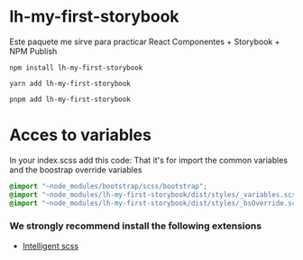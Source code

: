 # lh-my-first-storybook

Este paquete me sirve para practicar React Componentes + Storybook + NPM Publish

```
npm install lh-my-first-storybook
```

```
yarn add lh-my-first-storybook
```

```
pnpm add lh-my-first-storybook
```

# Acces to variables

In your index.scss add this code:
That it's for import the common variables and the boostrap override variables

```scss
@import "~node_modules/bootstrap/scss/bootstrap";
@import "~node_modules/lh-my-first-storybook/dist/styles/_variables.scss";
@import "~node_modules/lh-my-first-storybook/dist/styles/_bsOverride.scss";
```

### We strongly recommend install the following extensions

- [Intelligent scss](https://marketplace.visualstudio.com/items?itemName=mrmlnc.vscode-scss)
